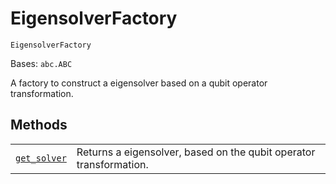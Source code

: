 # EigensolverFactory

`EigensolverFactory`

Bases: `abc.ABC`

A factory to construct a eigensolver based on a qubit operator transformation.

## Methods

|                                                                                                                                                                                                 |                                                                    |
| ----------------------------------------------------------------------------------------------------------------------------------------------------------------------------------------------- | ------------------------------------------------------------------ |
| [`get_solver`](qiskit.chemistry.algorithms.EigensolverFactory.get_solver#qiskit.chemistry.algorithms.EigensolverFactory.get_solver "qiskit.chemistry.algorithms.EigensolverFactory.get_solver") | Returns a eigensolver, based on the qubit operator transformation. |
